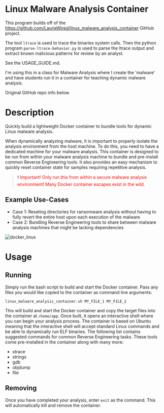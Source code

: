 # Linux Malware Analysis Container

This program builds off of the https://github.com/LaurieWired/linux_malware_analysis_container GitHub project.

The tool `ltrace` is used to trace the binaries system calls. Then the python program `parse-ltrace-behavior.py` is used to parse the ltrace output and extract known malicious patterns for review by an analyst.

See the USAGE_GUIDE.md.

I'm using this in a class for Malware Analysis where I create the 'malware' and have students run it in a container for teaching dynamic malware analysis.

Original GitHub repo info below.

# Description
Quickly build a lightweight Docker container to bundle tools for dynamic Linux malware analysis.

When dynamically analyzing malware, it is important to properly isolate the analysis environment from the host machine. To do this, you need to have a dedicated machine for your malware analysis. This container is designed to be run from within your malware analysis machine to bundle and pre-install common Reverse Engineering tools. It also provides an easy mechanism to quickly reset container state for samples requiring repetitive analysis.

> :exclamation: <span style="color:red">Important! Only run this from within a secure malware analysis environment! Many Docker container escapes exist in the wild. </span>

## Example Use-Cases
- Case 1: Reseting directories for ransomware analysis without having to fully revert the entire host upon each execution of the malware
- Case 2: Bundling Reverse Engineering tools to share between malware analysis machines that might be lacking dependencies

![docker_linux](https://github.com/LaurieWired/linux_malware_analysis_container/assets/123765654/ac6e839a-c07a-4d4c-b567-b0edcca9a4f1)

# Usage

## Running
Simply run the bash script to build and start the Docker container. Pass any files you would like copied to the container as command line arguments:

```
linux_malware_analysis_container.sh MY_FILE_1 MY_FILE_2
```

This will build and start the Docker container and copy the target files into the container at ```/home/app```. Once built, it opens an interactive shell where you can begin your analysis process. The container is based on Ubuntu meaning that the interactive shell will accept standard Linux commands and be able to dynamically run ELF binaries. The following list contains suggested commands for common Reverse Engineering tasks. These tools come pre-installed in the container along with many more:

- strace
- strings
- gdb
- objdump
- file

## Removing
Once you have completed your analysis, enter ```exit``` as the command. This will automatically kill and remove the container.
